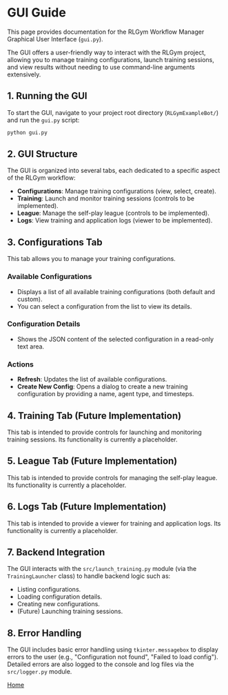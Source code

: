 # GUI Guide

This page provides documentation for the RLGym Workflow Manager Graphical User Interface (`gui.py`).

The GUI offers a user-friendly way to interact with the RLGym project, allowing you to manage training configurations, launch training sessions, and view results without needing to use command-line arguments extensively.

## 1. Running the GUI

To start the GUI, navigate to your project root directory (`RLGymExampleBot/`) and run the `gui.py` script:

```bash
python gui.py
```

## 2. GUI Structure

The GUI is organized into several tabs, each dedicated to a specific aspect of the RLGym workflow:

*   **Configurations**: Manage training configurations (view, select, create).
*   **Training**: Launch and monitor training sessions (controls to be implemented).
*   **League**: Manage the self-play league (controls to be implemented).
*   **Logs**: View training and application logs (viewer to be implemented).

## 3. Configurations Tab

This tab allows you to manage your training configurations.

### Available Configurations

*   Displays a list of all available training configurations (both default and custom).
*   You can select a configuration from the list to view its details.

### Configuration Details

*   Shows the JSON content of the selected configuration in a read-only text area.

### Actions

*   **Refresh**: Updates the list of available configurations.
*   **Create New Config**: Opens a dialog to create a new training configuration by providing a name, agent type, and timesteps.

## 4. Training Tab (Future Implementation)

This tab is intended to provide controls for launching and monitoring training sessions. Its functionality is currently a placeholder.

## 5. League Tab (Future Implementation)

This tab is intended to provide controls for managing the self-play league. Its functionality is currently a placeholder.

## 6. Logs Tab (Future Implementation)

This tab is intended to provide a viewer for training and application logs. Its functionality is currently a placeholder.

## 7. Backend Integration

The GUI interacts with the `src/launch_training.py` module (via the `TrainingLauncher` class) to handle backend logic such as:

*   Listing configurations.
*   Loading configuration details.
*   Creating new configurations.
*   (Future) Launching training sessions.

## 8. Error Handling

The GUI includes basic error handling using `tkinter.messagebox` to display errors to the user (e.g., "Configuration not found", "Failed to load config"). Detailed errors are also logged to the console and log files via the `src/logger.py` module.

[Home](Home.md)